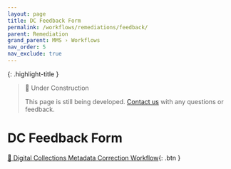 ```yaml
---
layout: page
title: DC Feedback Form
permalink: /workflows/remediations/feedback/
parent: Remediation
grand_parent: MMS › Workflows
nav_order: 5
nav_exclude: true
---
```


{: .highlight-title }
> 🚧 Under Construction
>
> This page is still being developed. [Contact us](/metadata-documentation/contact/) with any questions or feedback.

# DC Feedback Form
[📄 Digital Collections Metadata Correction Workflow](https://docs.google.com/document/d/1dTbFgdM9Cd2EV9tSKwHVGR1NvForuzjrU6SPjUsxlH0/edit){: .btn }